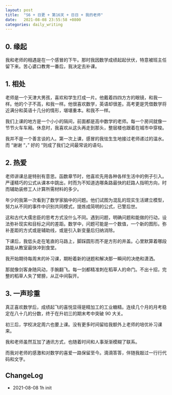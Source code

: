 ```yaml
---
layout: post
title:  "S6 + 日更 + 第16天 + 日日 + 我的老师"
date:   2021-08-08 23:55:58 +0800
categories: daily_writing
---
```

## 0. 缘起

我和老师的相遇是在一个感冒的下午。那时我因数学成绩起起伏伏，特意被班主任留下来。苦心婆口教育一番后，我决定去补课。

## 1. 相处

老师是一个天津大男孩，喜欢和学生打成一片。他戴着四四方方的眼镜，和我一样。他的个子不高，和我一样。他很喜欢数学，英语却很差。高考更是凭借数学将近满分和英语十几分的情形，堪堪重本。和我不一样。

我们上课的地方是一个小小的隔间，前面都是高中数学的老师。每一个房间就像一节节火车车厢。休息时，我喜欢从这头再走到那头，整层楼也跟着在城市中穿梭。

我并不是一个善言谈的人。第一次上课，感冒的我怯生生地接过老师递过的温水。而 “谢谢 “，” 好的 “则成了我们之间最常说的语句。

## 2. 热爱

老师讲课总是特别有意思。函数章节时，他喜欢先用各种各样生活中的例子引入。 严谨精巧的公式从课本中跳出，时而为不知道选哪条路最快的赶路人指明方向，时而辅助装修工人计算所需材料的多少。

年少的我第一次看到了数学家脑中的问题。他们试图为混乱的现实生活建立模型，努力从不同的事件中识别共同模式，提炼成简明的公式，已警后世。

这和古代大儒忠臣的思考方式没什么不同。遇到问题，明确问题和能做的行动，设法弥补现实和目标之间的差距。数学中，问题可能是一个数值，一个新的图形。弥补差距的方式或是辅助线，或是引入新变量后归纳消除。

下课后，我低头走在笔直的马路上，脚踩圆形而不是方形的井盖。心里默算着哪段路能从教室最快冲到食堂。

我开始期待每周末的补习课，期盼着新的谜题和解决那一瞬间的决绝和潇洒。

那就像剑客身随风动，手腕翻飞。每一剑都精准刺在稻草人的命门。不出十招，完整的稻草人失了臂膀，从正中间裂开。

## 3. 一声珍重

真正喜欢数学后，成绩起飞的喜悦显得是精加工的工业糖精。连续几个月的月考稳定在八十几的分数，终于在升初三的期末考中突破 90 大关。

初三后，学校决定周六也要上课。没有更多时间留给我额外上老师的培优补习课来。

我和老师虽然互加了通讯方式，也随着时间和人事渐渐模糊了联系。

而我对老师的感激和对数学的喜爱一路保留至今。滴滴答答，伴随我敲过一行行代码和文字。

## ChangeLog

- 2021-08-08 1h init